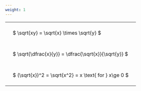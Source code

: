 ```yaml
---
weight: 1
---
```


<style type="text/css">
#T_291b4 th.col_heading {
  text-align: left;
  font-size: 1em;
}
#T_291b4 td {
  text-align: left;
  font-size: 1em;
  padding: 1.5em;
}
</style>
<table id="T_291b4">
  <thead>
  </thead>
  <tbody>
    <tr>
      <td id="T_291b4_row0_col0" class="data row0 col0" >$ \sqrt{xy} = \sqrt{x} \times \sqrt{y} $</td>
    </tr>
    <tr>
      <td id="T_291b4_row1_col0" class="data row1 col0" >$ \sqrt{\dfrac{x}{y}} = \dfrac{\sqrt{x}}{\sqrt{y}} $</td>
    </tr>
    <tr>
      <td id="T_291b4_row2_col0" class="data row2 col0" >$ (\sqrt{x})^2 = \sqrt{x^2} = x \text{ for } x\ge 0 $</td>
    </tr>
  </tbody>
</table>
